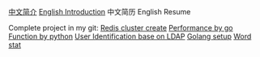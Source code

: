 [中文简介](https://github.com/qiangpipi/Resume/blob/master/Resume_CH)
[English Introduction](https://github.com/qiangpipi/Resume/blob/master/Resume_EN)
中文简历
English Resume

Complete project in my git:
[Redis cluster create](https://github.com/qiangpipi/create_redis_cluster)
[Performance by go](https://github.com/qiangpipi/gtprcheck)
[Function by python](https://github.com/qiangpipi/gtpy)
[User Identification base on LDAP](https://github.com/qiangpipi/uas)
[Golang setup](https://github.com/qiangpipi/golang_setup)
[Word stat](https://github.com/qiangpipi/word_stat)
